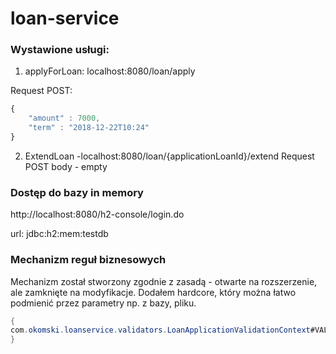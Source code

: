 # loan-service

### Wystawione usługi:

1.  applyForLoan: localhost:8080/loan/apply

Request POST:
```js
{
	"amount" : 7000,
	"term" : "2018-12-22T10:24"
}
```

2. ExtendLoan -localhost:8080/loan/{applicationLoanId}/extend
Request POST
body - empty


### Dostęp do bazy in memory

http://localhost:8080/h2-console/login.do

url:  jdbc:h2:mem:testdb

### Mechanizm reguł biznesowych

Mechanizm został stworzony zgodnie z zasadą -  otwarte na rozszerzenie, ale zamknięte na modyfikacje.
Dodałem hardcore, który można łatwo podmienić przez parametry np. z bazy, pliku.
```java
{
com.okomski.loanservice.validators.LoanApplicationValidationContext#VALIDATION_RULE_NAME
}
```
